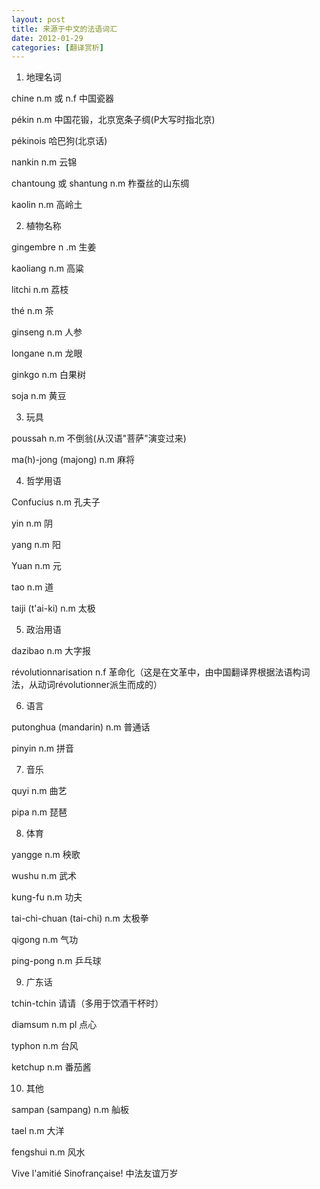 ```yaml
---
layout: post
title: 来源于中文的法语词汇
date: 2012-01-29
categories: [翻译赏析]  
---
```


1. 地理名词

chine n.m 或 n.f 中国瓷器

pékin n.m 中国花锻，北京宽条子绸(P大写时指北京)

pékinois 哈巴狗(北京话)

nankin n.m 云锦

chantoung 或 shantung n.m 柞蚕丝的山东绸

kaolin n.m 高岭土

2. 植物名称

gingembre n .m 生姜

kaoliang n.m 高粱

litchi n.m 荔枝

thé n.m 茶

ginseng n.m 人参

longane n.m 龙眼

ginkgo n.m 白果树

soja n.m 黄豆

3. 玩具

poussah n.m 不倒翁(从汉语"菩萨"演变过来)

ma(h)-jong (majong) n.m 麻将

4. 哲学用语

Confucius n.m 孔夫子

yin n.m 阴

yang n.m 阳

Yuan n.m 元

tao n.m 道

taiji (t'ai-ki) n.m 太极

5. 政治用语

dazibao n.m 大字报

révolutionnarisation n.f 革命化（这是在文革中，由中国翻译界根据法语构词法，从动词révolutionner派生而成的）

6. 语言

putonghua (mandarin) n.m 普通话

pinyin n.m 拼音

7. 音乐

quyi n.m 曲艺

pipa n.m 琵琶

8. 体育

yangge n.m 秧歌

wushu n.m 武术

kung-fu n.m 功夫

tai-chi-chuan (tai-chi) n.m 太极拳

qigong n.m 气功

ping-pong n.m 乒乓球

9. 广东话

tchin-tchin 请请（多用于饮酒干杯时）

diamsum n.m pl 点心

typhon n.m 台风

ketchup n.m 番茄酱

10. 其他

sampan (sampang) n.m 舢板

tael n.m 大洋

fengshui n.m 风水

Vive l'amitié Sinofrançaise! 中法友谊万岁
